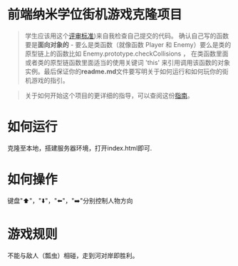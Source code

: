 
前端纳米学位街机游戏克隆项目
===============================

>学生应该用这个[评审标准](https://review.udacity.com/#!/rubrics/499/view))来自我检查自己提交的代码。 确认自己写的函数要是**面向对象的** -  要么是类函数（就像函数 Player 和 Enemy）要么是类的原型链上的函数比如 Enemy.prototype.checkCollisions ， 在类函数里面或者类的原型链函数里面适当的使用关键词 'this' 来引用调用该函数的对象实例。最后保证你的**readme.md**文件要写明关于如何运行和如何玩你的街机游戏的指引。

>关于如何开始这个项目的更详细的指导，可以查阅这份[指南](https://gdgdocs.org/document/d/1v01aScPjSWCCWQLIpFqvg3-vXLH2e8_SZQKC8jNO0Dc/pub?embedded=true)。

如何运行
===============================
克隆至本地，搭建服务器环境，打开index.html即可.

如何操作
===============================
键盘"⬆️"，"⬇️"，"⬅️"，"➡️"分别控制人物方向

游戏规则
===============================
不能与敌人（瓢虫）相碰，走到河对岸即胜利。
